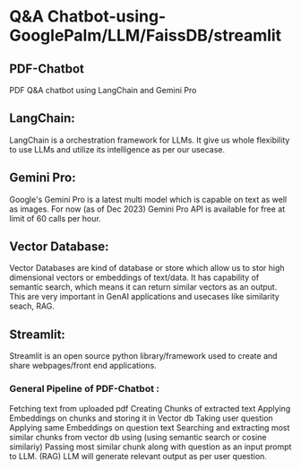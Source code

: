 # Q&A Chatbot-using-GooglePalm/LLM/FaissDB/streamlit
## PDF-Chatbot
PDF Q&A chatbot using LangChain and Gemini Pro

## LangChain:
LangChain is a orchestration framework for LLMs. It give us whole flexibility to use LLMs and utilize its intelligence as per our usecase.

## Gemini Pro:
Google's Gemini Pro is a latest multi model which is capable on text as well as images. For now (as of Dec 2023) Gemini Pro API is available for free at limit of 60 calls per hour.

## Vector Database:
Vector Databases are kind of database or store which allow us to stor high dimensional vectors or embeddings of text/data. It has capability of semantic search, which means it can return similar vectors as an output. This are very important in GenAI applications and usecases like similarity seach, RAG.

## Streamlit:
Streamlit is an open source python library/framework used to create and share webpages/front end applications.

### General Pipeline of PDF-Chatbot :
Fetching text from uploaded pdf
Creating Chunks of extracted text
Applying Embeddings on chunks and storing it in Vector db
Taking user question
Applying same Embeddings on question text
Searching and extracting most similar chunks from vector db using (using semantic search or cosine similariy)
Passing most similar chunk along with question as an input prompt to LLM. (RAG)
LLM will generate relevant output as per user question.
